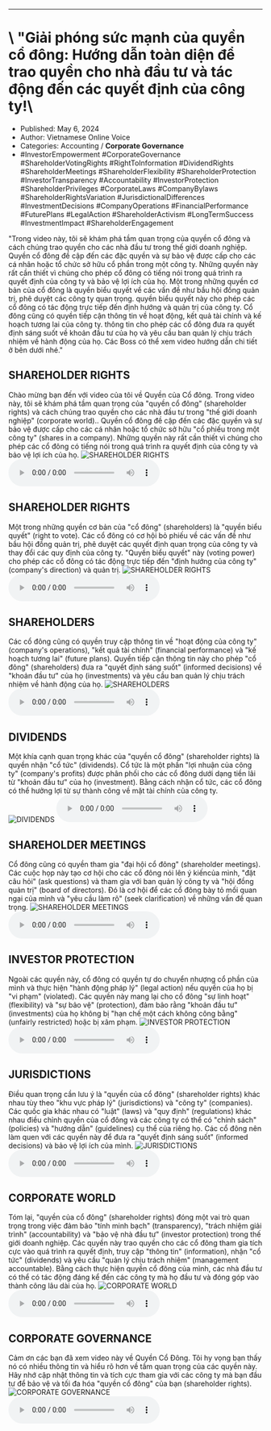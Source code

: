 
---

# \ "Giải phóng sức mạnh của quyền cổ đông: Hướng dẫn toàn diện để trao quyền cho nhà đầu tư và tác động đến các quyết định của công ty!\

- Published: May 6, 2024
- Author: Vietnamese Online Voice
- Categories: Accounting / **Corporate Governance**
- #InvestorEmpowerment #CorporateGovernance #ShareholderVotingRights #RightToInformation #DividendRights #ShareholderMeetings #ShareholderFlexibility #ShareholderProtection #InvestorTransparency #Accountability #InvestorProtection #ShareholderPrivileges #CorporateLaws #CompanyBylaws #ShareholderRightsVariation #JurisdictionalDifferences #InvestmentDecisions #CompanyOperations #FinancialPerformance #FuturePlans #LegalAction #ShareholderActivism #LongTermSuccess #InvestmentImpact #ShareholderEngagement

"Trong video này, tôi sẽ khám phá tầm quan trọng của quyền cổ đông và cách chúng trao quyền cho các nhà đầu tư trong thế giới doanh nghiệp. Quyền cổ đông đề cập đến các đặc quyền và sự bảo vệ được cấp cho các cá nhân hoặc tổ chức sở hữu cổ phần trong một công ty. Những quyền này rất cần thiết vì chúng cho phép cổ đông có tiếng nói trong quá trình ra quyết định của công ty và bảo vệ lợi ích của họ. Một trong những quyền cơ bản của cổ đông là quyền biểu quyết về các vấn đề như bầu hội đồng quản trị, phê duyệt các công ty quan trọng. quyền biểu quyết này cho phép các cổ đông có tác động trực tiếp đến định hướng và quản trị của công ty. Cổ đông cũng có quyền tiếp cận thông tin về hoạt động, kết quả tài chính và kế hoạch tương lai của công ty. thông tin cho phép các cổ đông đưa ra quyết định sáng suốt về khoản đầu tư của họ và yêu cầu ban quản lý chịu trách nhiệm về hành động của họ. Các Boss có thể xem video hướng dẫn chi tiết ở bên dưới nhé."


## SHAREHOLDER RIGHTS

Chào mừng bạn đến với video của tôi về Quyền của Cổ đông. Trong video này, tôi sẽ khám phá tầm quan trọng của "quyền cổ đông" (shareholder rights) và cách chúng trao quyền cho các nhà đầu tư trong "thế giới doanh nghiệp" (corporate world).. Quyền cổ đông đề cập đến các đặc quyền và sự bảo vệ được cấp cho các cá nhân hoặc tổ chức sở hữu "cổ phiếu trong một công ty" (shares in a company). Những quyền này rất cần thiết vì chúng cho phép các cổ đông có tiếng nói trong quá trình ra quyết định của công ty và bảo vệ lợi ích của họ.
![SHAREHOLDER RIGHTS](https://http-archiver-apis-production-80.schnworks.com/storage/images/transitions/2024-05-06/transition-24776469542-Montserrat-Regular-9C27B0.jpg)
<audio controls>
    <source src="https://http-archiver-apis-production-80.schnworks.com/storage/storage/audio/file-61209973724.mp3" type="audio/mpeg">
</audio>



## SHAREHOLDER RIGHTS

Một trong những quyền cơ bản của "cổ đông" (shareholders) là "quyền biểu quyết" (right to vote). Các cổ đông có cơ hội bỏ phiếu về các vấn đề như bầu hội đồng quản trị, phê duyệt các quyết định quan trọng của công ty và thay đổi các quy định của công ty. "Quyền biểu quyết" này (voting power) cho phép các cổ đông có tác động trực tiếp đến "định hướng của công ty" (company's direction) và quản trị.
![SHAREHOLDER RIGHTS](https://http-archiver-apis-production-80.schnworks.com/storage/images/transitions/2024-05-06/transition--12905061228-Montserrat-SemiBold-7B1FA2.jpg)
<audio controls>
    <source src="https://http-archiver-apis-production-80.schnworks.com/storage/storage/audio/file-2758583844.mp3" type="audio/mpeg">
</audio>



## SHAREHOLDERS

Các cổ đông cũng có quyền truy cập thông tin về "hoạt động của công ty" (company's operations), "kết quả tài chính" (financial performance) và "kế hoạch tương lai" (future plans). Quyền tiếp cận thông tin này cho phép "cổ đông" (shareholders) đưa ra "quyết định sáng suốt" (informed decisions) về "khoản đầu tư" của họ (investments) và yêu cầu ban quản lý chịu trách nhiệm về hành động của họ.
![SHAREHOLDERS](https://http-archiver-apis-production-80.schnworks.com/storage/images/transitions/2024-05-06/transition--24137141899-Montserrat-SemiBold-9C27B0.jpg)
<audio controls>
    <source src="https://http-archiver-apis-production-80.schnworks.com/storage/storage/audio/file-27484283940.mp3" type="audio/mpeg">
</audio>



## DIVIDENDS

Một khía cạnh quan trọng khác của "quyền cổ đông" (shareholder rights) là quyền nhận "cổ tức" (dividends). Cổ tức là một phần "lợi nhuận của công ty" (company's profits) được phân phối cho các cổ đông dưới dạng tiền lãi từ "khoản đầu tư" của họ (investment). Bằng cách nhận cổ tức, các cổ đông có thể hưởng lợi từ sự thành công về mặt tài chính của công ty.
![DIVIDENDS](https://http-archiver-apis-production-80.schnworks.com/storage/images/transitions/2024-05-06/transition--10298800911-Montserrat-ExtraBold-7B1FA2.jpg)
<audio controls>
    <source src="https://http-archiver-apis-production-80.schnworks.com/storage/storage/audio/file-20766128511.mp3" type="audio/mpeg">
</audio>



## SHAREHOLDER MEETINGS

Cổ đông cũng có quyền tham gia "đại hội cổ đông" (shareholder meetings). Các cuộc họp này tạo cơ hội cho các cổ đông nói lên ý kiến ​​của mình, "đặt câu hỏi" (ask questions) và tham gia với ban quản lý công ty và "hội đồng quản trị" (board of directors). Đó là cơ hội để các cổ đông bày tỏ mối quan ngại của mình và "yêu cầu làm rõ" (seek clarification) về những vấn đề quan trọng.
![SHAREHOLDER MEETINGS](https://http-archiver-apis-production-80.schnworks.com/storage/images/transitions/2024-05-06/transition--8251082438-Montserrat-Medium-1A237E.jpg)
<audio controls>
    <source src="https://http-archiver-apis-production-80.schnworks.com/storage/storage/audio/file-36870843027.mp3" type="audio/mpeg">
</audio>



## INVESTOR PROTECTION

Ngoài các quyền này, cổ đông có quyền tự do chuyển nhượng cổ phần của mình và thực hiện "hành động pháp lý" (legal action) nếu quyền của họ bị "vi phạm" (violated). Các quyền này mang lại cho cổ đông "sự linh hoạt" (flexibility) và "sự bảo vệ" (protection), đảm bảo rằng "khoản đầu tư" (investments) của họ không bị "hạn chế một cách không công bằng" (unfairly restricted) hoặc bị xâm phạm.
![INVESTOR PROTECTION](https://http-archiver-apis-production-80.schnworks.com/storage/images/transitions/2024-05-06/transition--36143038156-Montserrat-Black-303F9F.jpg)
<audio controls>
    <source src="https://http-archiver-apis-production-80.schnworks.com/storage/storage/audio/file-1722221084.mp3" type="audio/mpeg">
</audio>



## JURISDICTIONS

Điều quan trọng cần lưu ý là "quyền của cổ đông" (shareholder rights) khác nhau tùy theo "khu vực pháp lý" (jurisdictions) và "công ty" (companies). Các quốc gia khác nhau có "luật" (laws) và "quy định" (regulations) khác nhau điều chỉnh quyền của cổ đông và các công ty có thể có "chính sách" (policies) và "hướng dẫn" (guidelines) cụ thể của riêng họ. Các cổ đông nên làm quen với các quyền này để đưa ra "quyết định sáng suốt" (informed decisions) và bảo vệ lợi ích của mình.
![JURISDICTIONS](https://http-archiver-apis-production-80.schnworks.com/storage/images/transitions/2024-05-06/transition-25338494641-Montserrat-SemiBold-512DA8.jpg)
<audio controls>
    <source src="https://http-archiver-apis-production-80.schnworks.com/storage/storage/audio/file-5251750249.mp3" type="audio/mpeg">
</audio>



## CORPORATE WORLD

Tóm lại, "quyền của cổ đông" (shareholder rights) đóng một vai trò quan trọng trong việc đảm bảo "tính minh bạch" (transparency), "trách nhiệm giải trình" (accountability) và "bảo vệ nhà đầu tư" (investor protection) trong thế giới doanh nghiệp. Các quyền này trao quyền cho các cổ đông tham gia tích cực vào quá trình ra quyết định, truy cập "thông tin" (information), nhận "cổ tức" (dividends) và yêu cầu "quản lý chịu trách nhiệm" (management accountable). Bằng cách thực hiện quyền cổ đông của mình, các nhà đầu tư có thể có tác động đáng kể đến các công ty mà họ đầu tư và đóng góp vào thành công lâu dài của họ.
![CORPORATE WORLD](https://http-archiver-apis-production-80.schnworks.com/storage/images/transitions/2024-05-06/transition--67305206187-Montserrat-ExtraBold-283593.jpg)
<audio controls>
    <source src="https://http-archiver-apis-production-80.schnworks.com/storage/storage/audio/file-11675453237.mp3" type="audio/mpeg">
</audio>



## CORPORATE GOVERNANCE

Cảm ơn các bạn đã xem video này về Quyền Cổ Đông. Tôi hy vọng bạn thấy nó có nhiều thông tin và hiểu rõ hơn về tầm quan trọng của các quyền này. Hãy nhớ cập nhật thông tin và tích cực tham gia với các công ty mà bạn đầu tư để bảo vệ và tối đa hóa "quyền cổ đông" của bạn (shareholder rights).
![CORPORATE GOVERNANCE](https://http-archiver-apis-production-80.schnworks.com/storage/images/transitions/2024-05-06/transition--6670464879-Montserrat-Regular-1A237E.jpg)
<audio controls>
    <source src="https://http-archiver-apis-production-80.schnworks.com/storage/storage/audio/file-17859292430.mp3" type="audio/mpeg">
</audio>

